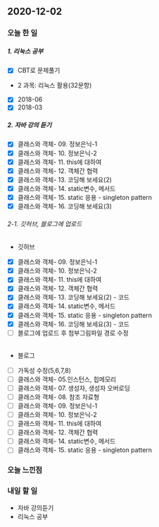 2020-12-02
--

### 오늘 한 일
##### 1. 리눅스 공부

- [x] CBT로 문제풀기
 - 2 과목: 리눅스 활용(32문항)<br>
  - [x] 2018-06
  - [x] 2018-03

##### 2. 자바 강의 듣기

- [x] 클래스와 객체- 09. 정보은닉-1
- [x] 클래스와 객체- 10. 정보은닉-2
- [x] 클래스와 객체- 11. this에 대하여
- [x] 클래스와 객체- 12. 객체간 협력
- [x] 클래스와 객체- 13. 코딩해 보세요(2)
- [x] 클래스와 객체- 14. static변수, 메서드
- [x] 클래스와 객체- 15. static 응용 - singleton pattern
- [x] 클래스와 객체- 16. 코딩해 보세요(3)

###### 2-1. 깃허브, 블로그에 업로드
- 깃허브
- [x] 클래스와 객체- 09. 정보은닉-1
- [x] 클래스와 객체- 10. 정보은닉-2
- [x] 클래스와 객체- 11. this에 대하여
- [x] 클래스와 객체- 12. 객체간 협력
- [x] 클래스와 객체- 13. 코딩해 보세요(2) - 코드
- [x] 클래스와 객체- 14. static변수, 메서드
- [x] 클래스와 객체- 15. static 응용 - singleton pattern
- [x] 클래스와 객체- 16. 코딩해 보세요(3) -  코드
- [ ] 블로그에 업로드 후 첨부그림파일 경로 수정<br><br>
- 블로그
- [ ] 가독성 수정(5,6,7,8)
- [ ] 클래스와 객체- 05.인스턴스, 힙메모리
- [ ] 클래스와 객체- 07. 생성자, 생성자 오버로딩
- [ ] 클래스와 객체- 08. 참조 자료형
- [ ] 클래스와 객체- 09. 정보은닉-1
- [ ] 클래스와 객체- 10. 정보은닉-2
- [ ] 클래스와 객체- 11. this에 대하여
- [ ] 클래스와 객체- 12. 객체간 협력
- [ ] 클래스와 객체- 14. static변수, 메서드
- [ ] 클래스와 객체- 15. static 응용 - singleton pattern

### 오늘 느낀점

### 내일 할 일
* 자바 강의듣기
* 리눅스 공부




